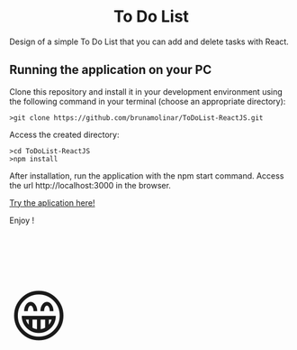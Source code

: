 <h1 align="center"> To Do List </h1>

Design of a simple To Do List that you can add and delete tasks with React.


<h2> Running the application on your PC </h2>
Clone this repository and install it in your development environment using the following command in your terminal (choose an appropriate directory):

```
>git clone https://github.com/brunamolinar/ToDoList-ReactJS.git
```
Access the created directory:
```
>cd ToDoList-ReactJS
>npm install
```

After installation, run the application with the npm start command. Access the url http://localhost:3000 in the browser.

<a href="https://coletaseletivabruna.netlify.app/">Try the aplication here!</a>


Enjoy !<p style="font-size:100px">&#128513;</p>

